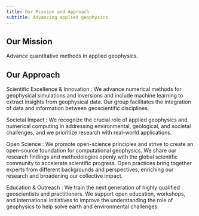 ```yaml
---
title: Our Mission and Approach
subtitle: Advancing applied geophysics
---
```


## Our Mission

Advance quantitative methods in applied geophysics.

## Our Approach

Scientific Excellence & Innovation
: We advance numerical methods for geophysical simulations and inversions and include machine learning to extract insights from geophysical data. Our group facilitates the integration of data and information between geoscientific disciplines.

Societal Impact
: We recognize the crucial role of applied geophysics and numerical computing in addressing environmental, geological, and societal challenges, and we prioritize research with real-world applications.

Open Science
: We promote open-science principles and strive to create an open-source foundation for computational geophysics. We share our research findings and methodologies openly with the global scientific community to accelerate scientific progress. Open practices bring together experts from different backgrounds and perspectives, enriching our research and broadening our collective impact.

Education & Outreach
: We train the next generation of highly qualified geoscientists and practitioners. We support open education, workshops, and international initiatives to improve the understanding the role of geophysics to help solve earth and environmental challenges.

